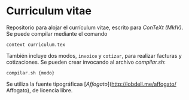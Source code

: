# Curriculum vitae

Repositorio para alojar el currículum vítae, escrito para *ConTeXt (MkIV)*.  
Se puede compilar mediante el comando
``` [shell]
context curriculum.tex
```

También incluye dos modos, `invoice` y `cotizar`, para realizar facturas y cotizaciones. Se
pueden crear invocando al archivo *compilar.sh*:
``` [shell]
compilar.sh {modo}
```

Se utiliza la fuente tipográficaa [*Affogato*](http://lobdell.me/affogato/ Affogato), de licencia libre.
